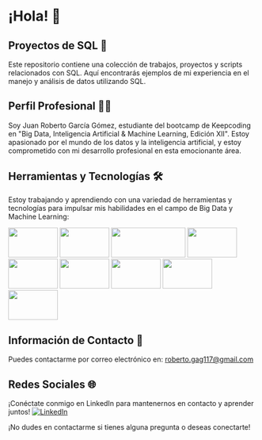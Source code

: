 # ¡Hola! 👋
 
## Proyectos de SQL 📂
Este repositorio contiene una colección de trabajos, proyectos y scripts relacionados con SQL. Aquí encontrarás ejemplos de mi experiencia en el manejo y análisis de datos utilizando SQL.



## Perfil Profesional 👨‍💼
Soy Juan Roberto García Gómez, estudiante del bootcamp de Keepcoding en "Big Data, Inteligencia Artificial & Machine Learning, Edición XII". Estoy apasionado por el mundo de los datos y la inteligencia artificial, y estoy comprometido con mi desarrollo profesional en esta emocionante área.

## Herramientas y Tecnologías 🛠️
Estoy trabajando y aprendiendo con una variedad de herramientas y tecnologías para impulsar mis habilidades en el campo de Big Data y Machine Learning:

[<img src="https://cdn.icon-icons.com/icons2/112/PNG/64/python_18894.png" width="100" height="60">](https://www.python.org/)
[<img src="https://pandas.pydata.org/static/img/pandas.svg" width="100" height="60">](https://pandas.pydata.org/)
[<img src="https://www.tableau.com/themes/custom/tableau_www/logo.png" width="150" height="60">](https://www.tableau.com/)
[<img src="https://cdn.icon-icons.com/icons2/2107/PNG/64/file_type_js_official_icon_130509.png" width="100" height="60">](https://www.javascript.com/)
[<img src="https://www.r-project.org/Rlogo.png" width="100" height="60">](https://www.r-project.org/)
[<img src="https://spark.apache.org/images/spark-logo-trademark.png" width="100" height="60">](https://spark.apache.org/)
[<img src="https://cdn.icon-icons.com/icons2/2107/PNG/64/file_type_excel_icon_130611.png" width="100" height="60">](https://www.microsoft.com/en-us/microsoft-365/excel)
[<img src="https://www.postgresql.org/media/img/about/press/elephant.png" width="100" height="60">](https://www.postgresql.org/)
[<img src="https://www.mysql.com/common/logos/logo-mysql-170x115.png" width="100" height="60">](https://www.mysql.com/)


## Información de Contacto 📧
Puedes contactarme por correo electrónico en: roberto.gag117@gmail.com

## Redes Sociales 🌐
¡Conéctate conmigo en LinkedIn para mantenernos en contacto y aprender juntos!
[![LinkedIn](https://img.shields.io/badge/LinkedIn-Juan%20Roberto%20Garc%C3%ADa%20G%C3%B3mez-blue)](https://www.linkedin.com/in/juan-roberto-garc%C3%ADa-g%C3%B3mez-41880b200/)

¡No dudes en contactarme si tienes alguna pregunta o deseas conectarte!


